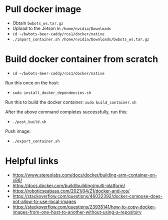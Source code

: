 
# Pull docker image

- Obtain `bwbots_ws.tar.gz`
- Upload to the Jetson in `/home/nvidia/Downloads`
- `cd ~/bwbots-beer-caddy/ros1/docker/native`
- `./import_container.sh /home/nvidia/Downloads/bwbots_ws.tar.gz`

# Build docker container from scratch

- `cd ~/bwbots-beer-caddy/ros1/docker/native`

Run this once on the host:
- `sudo install_docker_dependencies.sh`

Run this to build the docker container:
`sudo build_container.sh`

After the above command completes successfully, run this:
- `./post_build.sh`

Push image:
- `./export_container.sh`

# Helpful links
- https://www.stereolabs.com/docs/docker/building-arm-container-on-x86/
- https://docs.docker.com/build/building/multi-platform/
- https://roboticseabass.com/2021/04/21/docker-and-ros/
- https://stackoverflow.com/questions/46032392/docker-compose-does-not-allow-to-use-local-images
- https://stackoverflow.com/questions/23935141/how-to-copy-docker-images-from-one-host-to-another-without-using-a-repository
